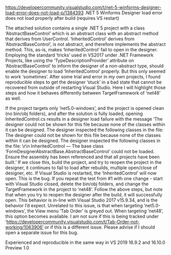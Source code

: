 https://developercommunity.visualstudio.com/t/net-5-winforms-designer-load-error-does-not-load-p/1384393
.NET 5 Winforms Designer load error does not load properly after build (requires VS restart)

The attached solution contains a single .NET 5 project with a class ‘AbstractBaseControl’ which is an abstract class with an abstract method that derives from UserControl. ‘InheritedControl’ derives from ‘AbstractBaseControl’, is not abstract, and therefore implements the abstract method. This, as-is, makes ‘InheritedControl’ fail to open in the designer. Employing the standard ‘tricks’ used in VS2017 under .NET Framework Projects, like using the ‘TypeDescriptionProvider’ attribute on ‘AbstractBaseControl’ to inform the designer of a non-abstract type, should enable the designer to load ‘InheritedControl’ properly. But this only seemed to work ‘sometimes’. After some trial and error in my own projects, I found reproducible steps to get the designer ‘stuck’ in a bad state that cannot be recovered from outside of restarting Visual Studio. Here I will highlight those steps and how it behaves differently between TargetFramework of ‘net48’ as well.

If the project targets only ‘net5.0-windows’, and the project is opened clean (no bin/obj folders), and after the solution is fully loaded, opening InheritedControl.cs results in a designer load failure with the message ‘The designer could not be shown for this file because none of the classes within it can be designed. The designer inspected the following classes in the file: The designer could not be shown for this file because none of the classes within it can be designed. The designer inspected the following classes in the file: \r\n InheritedControl — The base class ‘FormDesignerAbstractBase.AbstractBaseControl’ could not be loaded. Ensure the assembly has been referenced and that all projects have been built.’ If we close this, build the project, and try to reopen the project in the designer, it continues to fail to load after rebuilds, multiple open/close of designer, etc. If Visual Studio is restarted, the ‘InheritedControl’ will now open. This is the bug.
If you repeat the test from #1 with one change - start with Visual Studio closed, delete the bin/obj folders, and change the TargetFramework in the project to ‘net48’. Follow the above steps, but note that when you try to reopen the designer after the build, it will successfully open. This behavior is in-line with Visual Studio 2017 v15.9.34, and is the behavior I’d expect.
Unrelated to this issue, is that when targeting ‘net5.0-windows’, the View menu ‘Tab Order’ is greyed out. When targeting ‘net48’, this option becomes available. I am not sure if this is being tracked under ‘https://developercommunity.visualstudio.com/t/Tab-Order-not-working/1063906’ or if this is a different issue. Please advise if I should open a separate issue for this bug.

Experienced and reproducible in the same way in VS 2019 16.9.2 and 16.10.0 Preview 1.0
